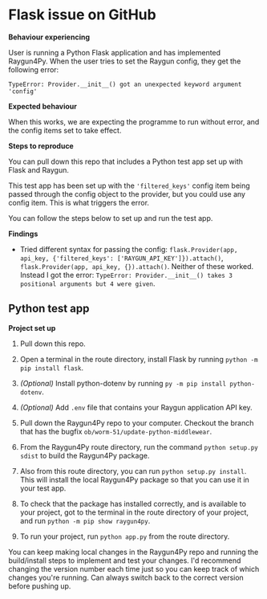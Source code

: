 ﻿# Flask issue on GitHub

**Behaviour experiencing**

User is running a Python Flask application and has implemented Raygun4Py. When the user tries to set the Raygun config, they get the following error:

`TypeError: Provider.__init__() got an unexpected keyword argument 'config'`

**Expected behaviour**

When this works, we are expecting the programme to run without error, and the config items set to take effect.

**Steps to reproduce**

You can pull down this repo that includes a Python test app set up with Flask and Raygun.

This test app has been set up with the `'filtered_keys'` config item being passed through the config object to the provider, but you could use any config item. This is what triggers the error.

You can follow the steps below to set up and run the test app.

**Findings**

- Tried different syntax for passing the config: `flask.Provider(app, api_key, {'filtered_keys': ['RAYGUN_API_KEY']}).attach()`, `flask.Provider(app, api_key, {}).attach()`. Neither of these worked. Instead I got the error: `TypeError: Provider.__init__() takes 3 positional arguments but 4 were given`.

## Python test app

**Project set up**

1. Pull down this repo.

3. Open a terminal in the route directory, install Flask by running `python -m pip install flask`.

4. _(Optional)_ Install python-dotenv by running `py -m pip install python-dotenv`.

2. _(Optional)_ Add `.env` file that contains your Raygun application API key.

5. Pull down the Raygun4Py repo to your computer. Checkout the branch that has the bugfix `ob/worm-51/update-python-middlewear`.

6. From the Raygun4Py route directory, run the command `python setup.py sdist` to build the Raygun4Py package.

7. Also from this route directory, you can run `python setup.py install`. This will install the local Raygun4Py package so that you can use it in your test app.

8. To check that the package has installed correctly, and is available to your project, got to the terminal in the route directory of your project, and run `python -m pip show raygun4py`.

9. To run your project, run `python app.py` from the route directory.

You can keep making local changes in the Raygun4Py repo and running the build/install steps to implement and test your changes. I'd recommend changing the version number each time just so you can keep track of which changes you're running. Can always switch back to the correct version before pushing up.
